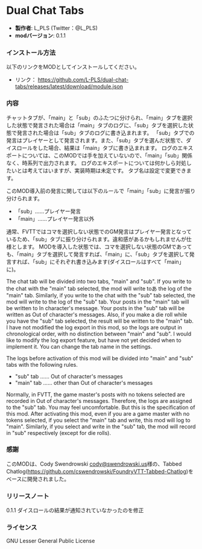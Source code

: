 # Dual Chat Tabs

* **製作者**: L_PLS (Twitter：@L_PLS)
* **modバージョン**: 0.1.1

### インストール方法

以下のリンクをMODとしてインストールしてください。

* リンク： https://github.com/L-PLS/dual-chat-tabs/releases/latest/download/module.json

### 内容
チャットタブが、「main」と「sub」のふたつに分けられ、「main」タブを選択した状態で発言された場合は「main」タブのログに、「sub」タブを選択した状態で発言された場合は「sub」タブのログに書き込まれます。
「sub」タブでの発言はプレイヤーとして発言されます。また、「sub」タブを選んだ状態で、ダイスロールをした場合、結果は「main」タブに書き込まれます。
ログのエキスポートについては、このMODでは手を加えていないので、「main」「sub」関係なく、時系列で出力されます。
ログのエキスポートについては何かしら対処したいとは考えてはいますが、実装時期は未定です。
タブ名は設定で変更できます。

このMOD導入前の発言に関しては以下のルールで「main」「sub」に発言が振り分けられます。
* 「sub」……プレイヤー発言
* 「main」……プレイヤー発言以外

通常、FVTTではコマを選択しない状態でのGM発言はプレイヤー発言となっているため、「sub」タブに振り分けられます。違和感があるかもしれませんが仕様とします。
MODを導入した状態では、コマを選択しない状態のGMであっても、「main」タブを選択して発言すれば、「main」に、「sub」タブを選択して発言すれば、「sub」にそれぞれ書き込みます(ダイスロールはすべて「main」に)。


The chat tab will be divided into two tabs, "main" and "sub". If you write to the chat with the "main" tab selected, the mod will write toあ the log of the "main" tab. Similarly, if you write to the chat with the "sub" tab selected, the mod will write to the log of the "sub" tab.
Your posts in the "main" tab will be written to In character's message.
Your posts in the "sub" tab will be written as Out of character's messages. Also, if you make a die roll while you have the "sub" tab selected, the result will be written to the "main" tab.
I have not modified the log export in this mod, so the logs are output in chronological order, with no distinction between "main" and "sub".
I would like to modify the log export feature, but have not yet decided when to implement it.
You can change the tab name in the settings.

The logs before activation of this mod will be divided into "main" and "sub" tabs with the following rules.
* "sub" tab …… Out of character's messages
* "main" tab …… other than Out of character's messages

Normally, in FVTT, the game master's posts with no tokens selected are recorded in Out of character's messages. Therefore, the logs are assigned to the "sub" tab. You may feel uncomfortable. But this is the specification of this mod.
After activating this mod, even if you are a game master with no tokens selected, if you select the "main" tab and write, this mod will log to "main". Similarly, if you select and write in the "sub" tab, the mod will record in "sub" respectively (except for die rolls).

### 感謝
このMODは、Cody Swendrowski <cody@swendrowski.us>様の、Tabbed Chatlog(https://github.com/cswendrowski/FoundryVTT-Tabbed-Chatlog)をベースに開発されました。

### リリースノート
0.1.1 ダイスロールの結果が通知されていなかったのを修正

### ライセンス
GNU Lesser General Public License
